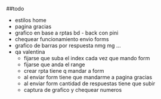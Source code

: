 ##todo
- estilos home
- pagina gracias
- grafico en base a rptas bd - back con pini
- chequear funcionamiento envio forms
- grafico de barras por respuesta nmg mg ...
- qa valentina
  - fijarse que suba el index cada vez que mando form
  - fijarse que anda el range
  - crear rpta tiene q mandar a form
  - al enviar form tiene que mandarme a pagina gracias
  - al enviar form cantidad de respuestas tiene que subir
  - captura de grafico y chequear numeros

